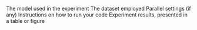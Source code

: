 The model used in the experiment
The dataset employed
Parallel settings (if any)
Instructions on how to run your code
Experiment results, presented in a table or figure
